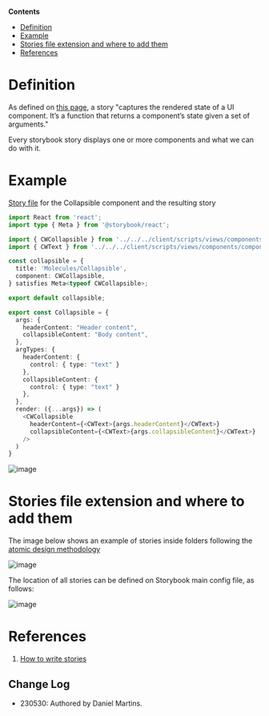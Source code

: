 **Contents**

- [Definition](#definition)
- [Example](#example)
- [Stories file extension and where to add them](#stories-file-extension-and-where-to-add-them)
- [References](#references)

# Definition

As defined on [this page](https://storybook.js.org/docs/react/writing-stories/introduction), a story "captures the rendered state of a UI component. It’s a function that returns a component’s state given a set of arguments."

Every storybook story displays one or more components and what we can do with it.

# Example

[Story file](https://github.com/hicommonwealth/commonwealth/blob/master/packages/commonwealth/.storybook/stories/molecules/Collapsible.stories.tsx) for the Collapsible component and the resulting story

```typescript
import React from 'react';
import type { Meta } from '@storybook/react';

import { CWCollapsible } from '../../../client/scripts/views/components/component_kit/cw_collapsible';
import { CWText } from '../../../client/scripts/views/components/component_kit/cw_text';

const collapsible = {
  title: 'Molecules/Collapsible',
  component: CWCollapsible,
} satisfies Meta<typeof CWCollapsible>;

export default collapsible;

export const Collapsible = {
  args: {
    headerContent: "Header content",
    collapsibleContent: "Body content",
  },
  argTypes: {
    headerContent: {
      control: { type: "text" }
    },
    collapsibleContent: {
      control: { type: "text" }
    },
  },
  render: ({...args}) => (
    <CWCollapsible
      headerContent={<CWText>{args.headerContent}</CWText>}
      collapsibleContent={<CWText>{args.collapsibleContent}</CWText>}
    />
  )
}

```

![image](https://github.com/hicommonwealth/commonwealth/assets/30223098/92fd0328-13d3-4f66-8f1e-f7bdd5ec7368)

# Stories file extension and where to add them

The image below shows an example of stories inside folders following the [atomic design methodology](https://atomicdesign.bradfrost.com/chapter-2/#the-atomic-design-methodology)

![image](https://github.com/hicommonwealth/commonwealth/assets/30223098/5673a1de-243e-4e3f-8b5d-46fa794de145)

The location of all stories can be defined on Storybook main config file, as follows:

![image](https://github.com/hicommonwealth/commonwealth/assets/30223098/4cf33e27-1440-4046-9d3e-312d4fcc2346)

# References

1. [How to write stories](https://storybook.js.org/docs/react/writing-stories/introduction)

## Change Log

- 230530: Authored by Daniel Martins.
